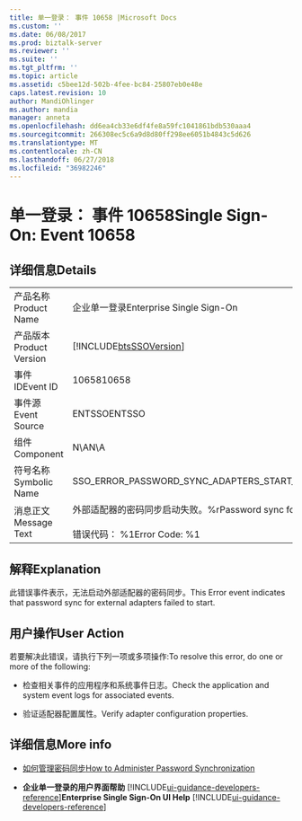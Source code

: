 ```yaml
---
title: 单一登录： 事件 10658 |Microsoft Docs
ms.custom: ''
ms.date: 06/08/2017
ms.prod: biztalk-server
ms.reviewer: ''
ms.suite: ''
ms.tgt_pltfrm: ''
ms.topic: article
ms.assetid: c5bee12d-502b-4fee-bc84-25807eb0e48e
caps.latest.revision: 10
author: MandiOhlinger
ms.author: mandia
manager: anneta
ms.openlocfilehash: dd6ea4cb33e6df4fe8a59fc1041861bdb530aaa4
ms.sourcegitcommit: 266308ec5c6a9d8d80ff298ee6051b4843c5d626
ms.translationtype: MT
ms.contentlocale: zh-CN
ms.lasthandoff: 06/27/2018
ms.locfileid: "36982246"
---
```

# <a name="single-sign-on-event-10658"></a><span data-ttu-id="35b15-102">单一登录： 事件 10658</span><span class="sxs-lookup"><span data-stu-id="35b15-102">Single Sign-On: Event 10658</span></span>
## <a name="details"></a><span data-ttu-id="35b15-103">详细信息</span><span class="sxs-lookup"><span data-stu-id="35b15-103">Details</span></span>  

|                 |                                                                                   |
|-----------------|-----------------------------------------------------------------------------------|
|  <span data-ttu-id="35b15-104">产品名称</span><span class="sxs-lookup"><span data-stu-id="35b15-104">Product Name</span></span>   |                             <span data-ttu-id="35b15-105">企业单一登录</span><span class="sxs-lookup"><span data-stu-id="35b15-105">Enterprise Single Sign-On</span></span>                             |
| <span data-ttu-id="35b15-106">产品版本</span><span class="sxs-lookup"><span data-stu-id="35b15-106">Product Version</span></span> |            [!INCLUDE[btsSSOVersion](../includes/btsssoversion-md.md)]             |
|    <span data-ttu-id="35b15-107">事件 ID</span><span class="sxs-lookup"><span data-stu-id="35b15-107">Event ID</span></span>     |                                       <span data-ttu-id="35b15-108">10658</span><span class="sxs-lookup"><span data-stu-id="35b15-108">10658</span></span>                                       |
|  <span data-ttu-id="35b15-109">事件源</span><span class="sxs-lookup"><span data-stu-id="35b15-109">Event Source</span></span>   |                                      <span data-ttu-id="35b15-110">ENTSSO</span><span class="sxs-lookup"><span data-stu-id="35b15-110">ENTSSO</span></span>                                       |
|    <span data-ttu-id="35b15-111">组件</span><span class="sxs-lookup"><span data-stu-id="35b15-111">Component</span></span>    |                                        <span data-ttu-id="35b15-112">N\A</span><span class="sxs-lookup"><span data-stu-id="35b15-112">N\A</span></span>                                        |
|  <span data-ttu-id="35b15-113">符号名称</span><span class="sxs-lookup"><span data-stu-id="35b15-113">Symbolic Name</span></span>  |                   <span data-ttu-id="35b15-114">SSO_ERROR_PASSWORD_SYNC_ADAPTERS_START_FAILED</span><span class="sxs-lookup"><span data-stu-id="35b15-114">SSO_ERROR_PASSWORD_SYNC_ADAPTERS_START_FAILED</span></span>                   |
|  <span data-ttu-id="35b15-115">消息正文</span><span class="sxs-lookup"><span data-stu-id="35b15-115">Message Text</span></span>   | <span data-ttu-id="35b15-116">外部适配器的密码同步启动失败。%r</span><span class="sxs-lookup"><span data-stu-id="35b15-116">Password sync for external adapters failed to start.%r</span></span><br /><br /> <span data-ttu-id="35b15-117">错误代码： %1</span><span class="sxs-lookup"><span data-stu-id="35b15-117">Error Code: %1</span></span> |

## <a name="explanation"></a><span data-ttu-id="35b15-118">解释</span><span class="sxs-lookup"><span data-stu-id="35b15-118">Explanation</span></span>  
 <span data-ttu-id="35b15-119">此错误事件表示，无法启动外部适配器的密码同步。</span><span class="sxs-lookup"><span data-stu-id="35b15-119">This Error event indicates that password sync for external adapters failed to start.</span></span>  

## <a name="user-action"></a><span data-ttu-id="35b15-120">用户操作</span><span class="sxs-lookup"><span data-stu-id="35b15-120">User Action</span></span>  
 <span data-ttu-id="35b15-121">若要解决此错误，请执行下列一项或多项操作:</span><span class="sxs-lookup"><span data-stu-id="35b15-121">To resolve this error, do one or more of the following:</span></span>  

-   <span data-ttu-id="35b15-122">检查相关事件的应用程序和系统事件日志。</span><span class="sxs-lookup"><span data-stu-id="35b15-122">Check the application and system event logs for associated events.</span></span>  

-   <span data-ttu-id="35b15-123">验证适配器配置属性。</span><span class="sxs-lookup"><span data-stu-id="35b15-123">Verify adapter configuration properties.</span></span>  

## <a name="more-info"></a><span data-ttu-id="35b15-124">详细信息</span><span class="sxs-lookup"><span data-stu-id="35b15-124">More info</span></span>  

- [<span data-ttu-id="35b15-125">如何管理密码同步</span><span class="sxs-lookup"><span data-stu-id="35b15-125">How to Administer Password Synchronization</span></span>](../core/how-to-administer-password-synchronization.md)  

- <span data-ttu-id="35b15-126">**企业单一登录的用户界面帮助** [!INCLUDE[ui-guidance-developers-reference](../includes/ui-guidance-developers-reference.md)]</span><span class="sxs-lookup"><span data-stu-id="35b15-126">**Enterprise Single Sign-On UI Help** [!INCLUDE[ui-guidance-developers-reference](../includes/ui-guidance-developers-reference.md)]</span></span>
